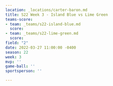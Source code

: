 ```yaml
---
location: _locations/carter-baron.md
title: S22 Week 3 - Island Blue vs Lime Green
teams-score:
- team: _teams/s22-island-blue.md
  score: 
- team: _teams/s22-lime-green.md
  score: 
field: "2"
date: 2022-03-27 11:00:00 -0400
season: 22
week: 3
mvp: ''
game-ball: ''
sportsperson: ''

---
```

